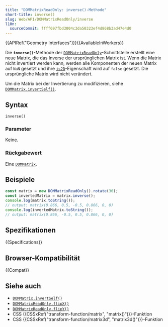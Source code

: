 ```yaml
---
title: "DOMMatrixReadOnly: inverse()-Methode"
short-title: inverse()
slug: Web/API/DOMMatrixReadOnly/inverse
l10n:
  sourceCommit: ffff697fbd3004c3da50323ef4d868b3ad47e4d0
---
```


{{APIRef("Geometry Interfaces")}}{{AvailableInWorkers}}

Die **`inverse()`**-Methode der [`DOMMatrixReadOnly`](/de/docs/Web/API/DOMMatrixReadOnly)-Schnittstelle erstellt eine neue Matrix, die das Inverse der ursprünglichen Matrix ist. Wenn die Matrix nicht invertiert werden kann, werden alle Komponenten der neuen Matrix auf `NaN` gesetzt und ihre [`is2D`](/de/docs/Web/API/DOMMatrixReadOnly/is2D)-Eigenschaft wird auf `false` gesetzt. Die ursprüngliche Matrix wird nicht verändert.

Um die Matrix bei der Invertierung zu modifizieren, siehe [`DOMMatrix.invertSelf()`](/de/docs/Web/API/DOMMatrix/invertSelf).

## Syntax

```js-nolint
inverse()
```

### Parameter

Keine.

### Rückgabewert

Eine [`DOMMatrix`](/de/docs/Web/API/DOMMatrix).

## Beispiele

```js
const matrix = new DOMMatrixReadOnly().rotate(30);
const invertedMatrix = matrix.inverse();
console.log(matrix.toString());
// output: matrix(0.866, 0.5, -0.5, 0.866, 0, 0)
console.log(invertedMatrix.toString());
// output: matrix(0.866, -0.5, 0.5, 0.866, 0, 0)
```

## Spezifikationen

{{Specifications}}

## Browser-Kompatibilität

{{Compat}}

## Siehe auch

- [`DOMMatrix.invertSelf()`](/de/docs/Web/API/DOMMatrix/invertSelf)
- [`DOMMatrixReadOnly.flipX()`](/de/docs/Web/API/DOMMatrixReadOnly/flipX)
- [`DOMMatrixReadOnly.flipY()`](/de/docs/Web/API/DOMMatrixReadOnly/flipY)
- CSS {{CSSxRef("transform-function/matrix", "matrix()")}}-Funktion
- CSS {{CSSxRef("transform-function/matrix3d", "matrix3d()")}}-Funktion
